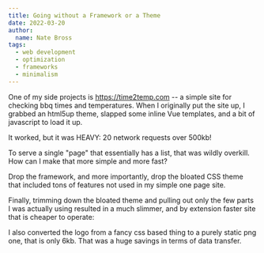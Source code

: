 ```yaml
---
title: Going without a Framework or a Theme
date: 2022-03-20
author: 
  name: Nate Bross
tags: 
  - web development
  - optimization
  - frameworks
  - minimalism
---
```


One of my side projects is <https://time2temp.com> -- a simple site for checking bbq times and temperatures. When I originally put the site up, I grabbed an html5up theme, slapped some inline Vue templates, and a bit of javascript to load it up.

It worked, but it was HEAVY: 20 network requests over 500kb!

<content-image
  src="blog/2022/before-any-optimizations.png"
  alt="20 requests at 500kb+"></content-image>

To serve a single "page" that essentially has a list, that was wildly overkill. How can I make that more simple and more fast?

Drop the framework, and more importantly, drop the bloated CSS theme that included tons of features not used in my simple one page site.

<content-image
  src="blog/2022/after-dropping-vue.png"
  alt="11 requests at 300kb"></content-image>

Finally, trimming down the bloated theme and pulling out only the few parts I was actually using resulted in a much slimmer, and by extension faster site that is cheaper to operate:

<content-image
  src="blog/2022/drop-theme.png"
  alt="5 requests at less than 20kb"></content-image>

I also converted the logo from a fancy css based thing to a purely static png one, that is only 6kb. That was a huge savings in terms of data transfer.
